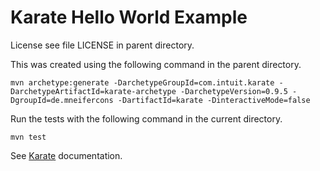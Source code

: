 Karate Hello World Example
==========================

License see file LICENSE in parent directory.

This was created using the following command in the parent directory.

```
mvn archetype:generate -DarchetypeGroupId=com.intuit.karate -DarchetypeArtifactId=karate-archetype -DarchetypeVersion=0.9.5 -DgroupId=de.mneifercons -DartifactId=karate -DinteractiveMode=false
```

Run the tests with the following command in the current directory.

```
mvn test
```

See [Karate](https://intuit.github.io/karate/#maven) documentation.
